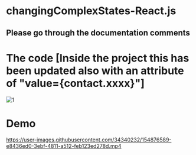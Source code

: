 # changingComplexStates-React.js

## Please go through the documentation comments

# The code [Inside the project this has been updated also with an attribute of "value={contact.xxxx}"]

![1](https://user-images.githubusercontent.com/34340232/154876447-b09df0c5-974b-4d38-97e0-72674ab9de09.png)

# Demo 

https://user-images.githubusercontent.com/34340232/154876589-e8436ed0-3ebf-4811-a512-feb123ed278d.mp4
